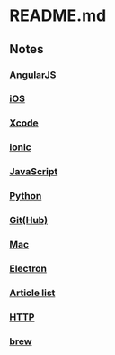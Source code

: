 # README.md

## Notes

### [AngularJS](https://github.com/Monsoir/Notes/blob/master/AngularJS/Best%20Practice.md)
### [iOS](https://github.com/Monsoir/Notes/blob/master/iOS/index.md)
### [Xcode](./Xcode/Xcode.md)
### [ionic](https://github.com/Monsoir/Notes/blob/master/ionic/ionic%20notes.md)
### [JavaScript](https://github.com/Monsoir/Notes/blob/master/JavaScript/JavaScriptNotes.md)
### [Python](https://github.com/Monsoir/Notes/blob/master/Python/index.md)
### [Git(Hub)](https://github.com/Monsoir/Notes/blob/master/Git(Hub)/index.md)
### [Mac](https://github.com/Monsoir/Notes/blob/master/Mac/Mac.md)
### [Electron](./Electron/Index.md)
### [Article list](./Articles/Index.md)
### [HTTP](./HTTP/Index.md)
### [brew](./Index.md)


